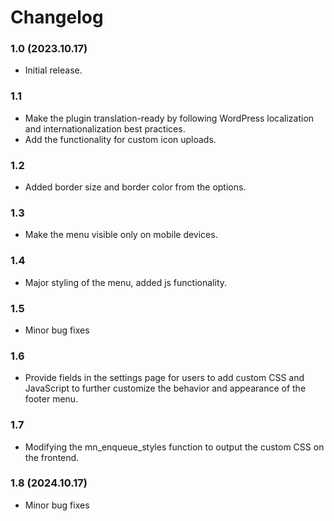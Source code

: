 # Changelog

### 1.0 (2023.10.17)
- Initial release.

### 1.1 
- Make the plugin translation-ready by following WordPress localization and internationalization best practices.
- Add the functionality for custom icon uploads.

### 1.2
- Added border size and border color from the options.

### 1.3
- Make the menu visible only on mobile devices.

### 1.4
- Major styling of the menu, added js functionality.

### 1.5
- Minor bug fixes

### 1.6
- Provide fields in the settings page for users to add custom CSS and JavaScript to further customize the behavior and appearance of the footer menu.

### 1.7
- Modifying the mn_enqueue_styles function to output the custom CSS on the frontend.

### 1.8 (2024.10.17)
- Minor bug fixes